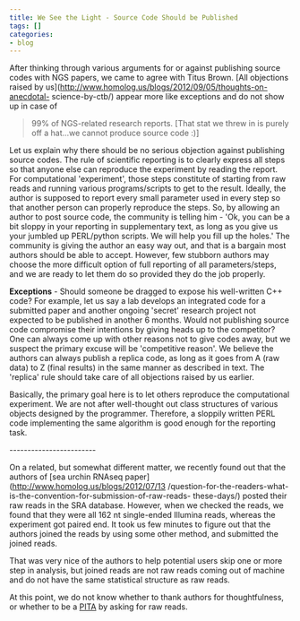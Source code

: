 ```yaml
---
title: We See the Light - Source Code Should be Published
tags: []
categories:
- blog
---
```

After thinking through various arguments for or against publishing source
codes with NGS papers, we came to agree with Titus Brown. [All objections
raised by us](http://www.homolog.us/blogs/2012/09/05/thoughts-on-anecdotal-
science-by-ctb/) appear more like exceptions and do not show up in case of
>99% of NGS-related research reports. [That stat we threw in is purely off a
hat...we cannot produce source code :)]
<!--more-->

Let us explain why there should be no serious objection against publishing
source codes. The rule of scientific reporting is to clearly express all steps
so that anyone else can reproduce the experiment by reading the report. For
computational 'experiment', those steps constitute of starting from raw reads
and running various programs/scripts to get to the result. Ideally, the author
is supposed to report every small parameter used in every step so that another
person can properly reproduce the steps. So, by allowing an author to post
source code, the community is telling him - 'Ok, you can be a bit sloppy in
your reporting in supplementary text, as long as you give us your jumbled up
PERL/python scripts. We will help you fill up the holes.' The community is
giving the author an easy way out, and that is a bargain most authors should
be able to accept. However, few stubborn authors may choose the more difficult
option of full reporting of all parameters/steps, and we are ready to let them
do so provided they do the job properly.

**Exceptions** \- Should someone be dragged to expose his well-written C++ code? For example, let us say a lab develops an integrated code for a submitted paper and another ongoing 'secret' research project not expected to be published in another 6 months. Would not publishing source code compromise their intentions by giving heads up to the competitor? One can always come up with other reasons not to give codes away, but we suspect the primary excuse will be 'competitive reason'. We believe the authors can always publish a replica code, as long as it goes from A (raw data) to Z (final results) in the same manner as described in text. The 'replica' rule should take care of all objections raised by us earlier. 

Basically, the primary goal here is to let others reproduce the computational
experiment. We are not after well-thought out class structures of various
objects designed by the programmer. Therefore, a sloppily written PERL code
implementing the same algorithm is good enough for the reporting task.

\------------------------

On a related, but somewhat different matter, we recently found out that the
authors of [sea urchin RNAseq paper](http://www.homolog.us/blogs/2012/07/13
/question-for-the-readers-what-is-the-convention-for-submission-of-raw-reads-
these-days/) posted their raw reads in the SRA database. However, when we
checked the reads, we found that they were all 162 nt single-ended Illumina
reads, whereas the experiment got paired end. It took us few minutes to figure
out that the authors joined the reads by using some other method, and
submitted the joined reads.

That was very nice of the authors to help potential users skip one or more
step in analysis, but joined reads are not raw reads coming out of machine and
do not have the same statistical structure as raw reads.

At this point, we do not know whether to thank authors for thoughtfulness, or
whether to be a [PITA](http://www.urbandictionary.com/define.php?term=PITA) by
asking for raw reads.

